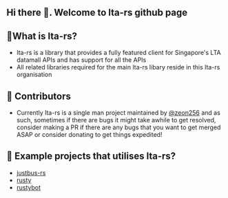 ## Hi there 👋. Welcome to lta-rs github page

## 🙋‍What is lta-rs?
- lta-rs is a library that provides a fully featured client for Singapore's LTA datamall APIs and has support for all the APIs
- All related libraries required for the main lta-rs libary reside in this lta-rs organisation

## 🌈 Contributors
- Currently lta-rs is a single man project maintained by [@zeon256](https://github.com/zeon256) and as such, sometimes if there are bugs it might take awhile to get resolved, consider making a PR if
there are any bugs that you want to get merged ASAP or consider donating to get things expedited!

## 🍿 Example projects that utilises lta-rs?
- [justbus-rs](https://github.com/zeon256/justbus-rs) 
- [rusty](https://github.com/monomycelium/rusty)
- [rustybot](https://github.com/pityhero233/rustybot)

